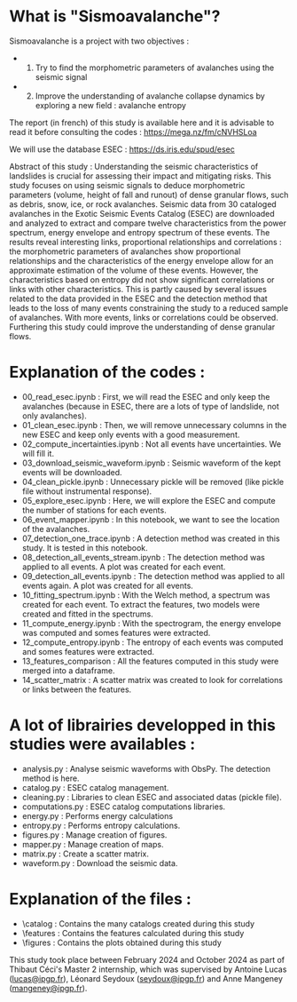 # What is "Sismoavalanche"?

Sismoavalanche is a project with two objectives :
- 1. Try to find the morphometric parameters of avalanches using the seismic signal
- 2. Improve the understanding of avalanche collapse dynamics by exploring a new field : avalanche entropy

The report (in french) of this study is available here and it is advisable to read it before consulting the codes : https://mega.nz/fm/cNVHSLoa

We will use the database ESEC : https://ds.iris.edu/spud/esec

Abstract of this study : 
Understanding the seismic characteristics of landslides is crucial for assessing their impact and mitigating risks. This study focuses on using seismic signals to deduce morphometric parameters (volume, height of fall and runout) of dense granular flows, such as debris, snow, ice, or rock avalanches. Seismic data from 30 cataloged avalanches in the Exotic Seismic Events Catalog (ESEC) are downloaded and analyzed to extract and compare twelve characteristics from the power spectrum, energy envelope and entropy spectrum of these events. The results reveal interesting links, proportional relationships and correlations : the morphometric parameters of avalanches show proportional relationships and the characteristics of the energy envelope allow for an approximate estimation of the volume of these events. However, the characteristics based on entropy did not show significant correlations or links with other characteristics. This is partly caused by several issues related to the data provided in the ESEC and the detection method that leads to the loss of many events constraining the study to a reduced sample of avalanches. With more events, links or correlations could be observed. Furthering this study could improve the understanding of dense granular flows.


# Explanation of the codes :
- 00_read_esec.ipynb : First, we will read the ESEC and only keep the avalanches (because in ESEC, there are a lots of type of landslide, not only avalanches).
- 01_clean_esec.ipynb : Then, we will remove unnecessary columns in the new ESEC and keep only events with a good measurement.
- 02_compute_incertainties.ipynb : Not all events have uncertainties. We will fill it.
- 03_download_seismic_waveform.ipynb : Seismic waveform of the kept events will be downloaded.
- 04_clean_pickle.ipynb : Unnecessary pickle will be removed (like pickle file without instrumental response).
- 05_explore_esec.ipynb : Here, we will explore the ESEC and compute the number of stations for each events.
- 06_event_mapper.ipynb : In this notebook, we want to see the location of the avalanches.
- 07_detection_one_trace.ipynb : A detection method was created in this study. It is tested in this notebook.
- 08_detection_all_events_stream.ipynb : The detection method was applied to all events. A plot was created for each event.
- 09_detection_all_events.ipynb : The detection method was applied to all events again. A plot was created for all events.
- 10_fitting_spectrum.ipynb : With the Welch method, a spectrum was created for each event. To extract the features, two models were created and fitted in the spectrums.
- 11_compute_energy.ipynb : With the spectrogram, the energy envelope was computed and somes features were extracted.
- 12_compute_entropy.ipynb : The entropy of each events was computed and somes features were extracted.
- 13_features_comparison : All the features computed in this study were merged into a dataframe.
- 14_scatter_matrix : A scatter matrix was created to look for correlations or links between the features.

# A lot of librairies developped in this studies were availables :
- analysis.py : Analyse seismic waveforms with ObsPy. The detection method is here.
- catalog.py : ESEC catalog management.
- cleaning.py : Libraries to clean ESEC and associated datas (pickle file).
- computations.py : ESEC catalog computations libraries.
- energy.py : Performs energy calculations
- entropy.py : Performs entropy calculations.
- figures.py : Manage creation of figures.
- mapper.py : Manage creation of maps.
- matrix.py : Create a scatter matrix.
- waveform.py : Download the seismic data.

# Explanation of the files :
- \catalog : Contains the many catalogs created during this study
- \features : Contains the features calculated during this study
- \figures : Contains the plots obtained during this study


This study took place between February 2024 and October 2024 as part of Thibaut Céci's Master 2 internship, which was supervised by Antoine Lucas (lucas@ipgp.fr), Léonard Seydoux (seydoux@ipgp.fr) and Anne Mangeney (mangeney@ipgp.fr).